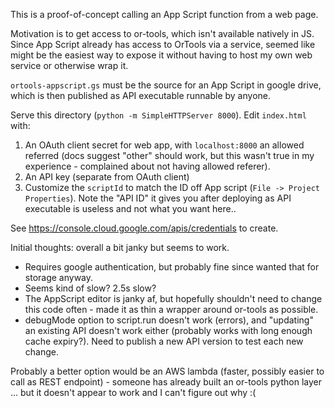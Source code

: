This is a proof-of-concept calling an App Script function from a web page.

Motivation is to get access to or-tools, which isn't available natively in JS.
Since App Script already has access to OrTools via a service, seemed like might
be the easiest way to expose it without having to host my own web service or
otherwise wrap it.

`ortools-appscript.gs` must be the source for an App Script in google drive,
which is then published as API executable runnable by anyone.

Serve this directory (`python -m SimpleHTTPServer 8000`). Edit `index.html` with:

1. An OAuth client secret for web app, with `localhost:8000` an allowed
   referred (docs suggest "other" should work, but this wasn't true in my
   experience - complained about not having allowed referer).
2. An API key (separate from OAuth client)
3. Customize the `scriptId` to match the ID off App script (`File -> Project
   Properties`). Note the "API ID" it gives you after deploying as API
   executable is useless and not what you want here..

See https://console.cloud.google.com/apis/credentials to create.

Initial thoughts: overall a bit janky but seems to work.

* Requires google authentication, but probably fine since wanted that for storage anyway.
* Seems kind of slow? 2.5s slow?
* The AppScript editor is janky af, but hopefully shouldn't need to change this
  code often - made it as thin a wrapper around or-tools as possible.
* debugMode option to script.run doesn't work (errors), and "updating" an
  existing API doesn't work either (probably works with long enough cache
  expiry?). Need to publish a new API version to test each new change.

Probably a better option would be an AWS lambda (faster, possibly easier to
call as REST endpoint) - someone has already built an or-tools python layer ...
but it doesn't appear to work and I can't figure out why :(
